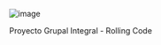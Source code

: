 ![image](https://user-images.githubusercontent.com/78326860/123147185-21c75980-d435-11eb-9b97-66954b112f56.png)

Proyecto Grupal Integral - Rolling Code

